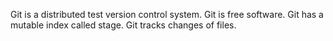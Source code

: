 Git is a distributed test version control system.
Git is free software.
Git has a mutable index called stage.
Git tracks changes of files.